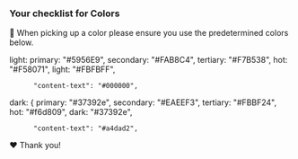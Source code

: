 ### Your checklist for Colors

🚨 When picking up a color please ensure you use the predetermined colors below.

light:
primary: "#5956E9",
secondary: "#FAB8C4",
tertiary: "#F7B538",
hot: "#F58071",
light: "#FBFBFF",

          "content-text": "#000000",

dark: {
primary: "#37392e",
secondary: "#EAEEF3",
tertiary: "#FBBF24",
hot: "#f6d809",
dark: "#37392e",

          "content-text": "#a4dad2",

❤️ Thank you!
